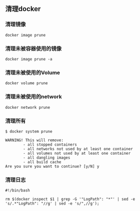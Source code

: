 ## 清理docker



### 清理镜像

`docker image prune`



### 清理未被容器使用的镜像

```
docker image prune -a
```





### 清理未被使用的Volume

```
docker volume prune
```



### 清理未被使用的network

```
docker network prune
```





### 清理所有

```
$ docker system prune

WARNING! This will remove:
        - all stopped containers
        - all networks not used by at least one container
        - all volumes not used by at least one container
        - all dangling images
        - all build cache
Are you sure you want to continue? [y/N] y
```





### 清理日志



```
#!/bin/bash

rm $(docker inspect $1 | grep -G '"LogPath": "*"' | sed -e 's/.*"LogPath": "//g' | sed -e 's/",//g');
```